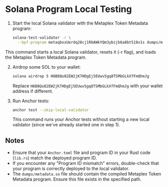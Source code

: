 # Solana Program Local Testing

1. Start the local Solana validator with the Metaplex Token Metadata program:

   ```bash
   solana-test-validator -r \
     --bpf-program metaqbxxUerdq28cj1RbAWkYQm3ybzjb6a8bt518x1s dumps/metadata.so
   ```

This command starts a local Solana validator, resets it (-r flag), and loads the Metaplex Token Metadata program.

2. Airdrop some SOL to your wallet:

   ```bash
   solana airdrop 5 H6B8Qo82EW2jK7HDgEj5EUwv5gq8TSMbGLkXfFmQhmJg
   ```

   Replace `H6B8Qo82EW2jK7HDgEj5EUwv5gq8TSMbGLkXfFmQhmJg` with your wallet address if different.

3. Run Anchor tests:

   ```bash
   anchor test --skip-local-validator
   ```

   This command runs your Anchor tests without starting a new local validator (since we've already started one in step 1).

## Notes

- Ensure that your `Anchor.toml` file and program ID in your Rust code (`lib.rs`) match the deployed program ID.
- If you encounter any "Program ID mismatch" errors, double-check that your program is correctly deployed to the local validator.
- The `dumps/metadata.so` file should contain the compiled Metaplex Token Metadata program. Ensure this file exists in the specified path.
